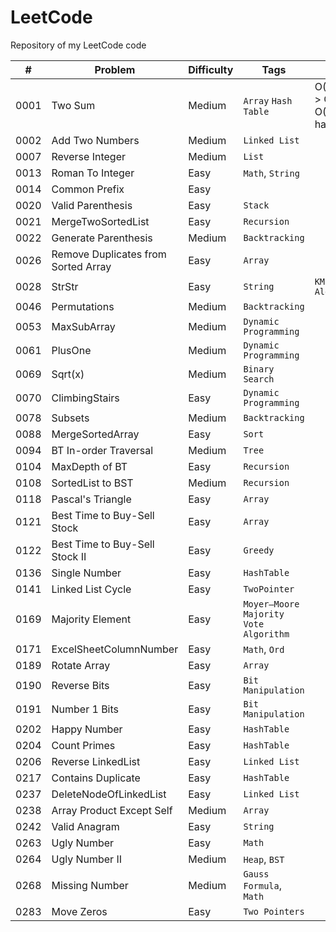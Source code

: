 # LeetCode

Repository of my LeetCode code

| # | Problem | Difficulty | Tags | Note |
| :---: | ---- | ---- | ---- | ----- |
| 0001 | Two Sum | Medium | `Array` `Hash Table`  | O(N^2) -> O(N) + O(N) hashtable | 
| 0002 | Add Two Numbers  | Medium | `Linked List`  | | 
| 0007 | Reverse Integer  | Medium | `List`  | | 
| 0013 | Roman To Integer | Easy | `Math`, `String`  | | 
| 0014 | Common Prefix    | Easy | | | 
| 0020 | Valid Parenthesis| Easy | `Stack`  | | 
| 0021 | MergeTwoSortedList | Easy | `Recursion`  | | 
| 0022 | Generate Parenthesis | Medium | `Backtracking`  | | 
| 0026 |Remove Duplicates from Sorted Array| Easy | `Array` | |
| 0028 | StrStr | Easy | `String` | `KMP Algorithm` | | 
| 0046 | Permutations | Medium | `Backtracking` | |
| 0053 | MaxSubArray | Medium | `Dynamic Programming` | |
| 0061 | PlusOne | Medium | `Dynamic Programming` | |
| 0069 | Sqrt(x) | Medium | `Binary Search` | |
| 0070 | ClimbingStairs | Easy | `Dynamic Programming` | |
| 0078 | Subsets | Medium | `Backtracking` | |
| 0088 | MergeSortedArray | Easy | `Sort` | |
| 0094 | BT In-order Traversal | Medium | `Tree` | |
| 0104 | MaxDepth of BT | Easy | `Recursion` | |
| 0108 | SortedList to BST | Medium | `Recursion` | |
| 0118 | Pascal's Triangle | Easy | `Array` | |
| 0121 | Best Time to Buy-Sell Stock | Easy | `Array` | |
| 0122 | Best Time to Buy-Sell Stock II | Easy | `Greedy` | |
| 0136 | Single Number | Easy | `HashTable` | |
| 0141 | Linked List Cycle | Easy | `TwoPointer` | |
| 0169 | Majority Element | Easy | `Moyer–Moore Majority Vote Algorithm` | |
| 0171 | ExcelSheetColumnNumber | Easy | `Math`, `Ord` | |
| 0189 | Rotate Array | Easy | `Array` | |
| 0190 | Reverse Bits | Easy | `Bit Manipulation` | |
| 0191 | Number 1 Bits | Easy | `Bit Manipulation` | |
| 0202 | Happy Number | Easy | `HashTable` | |
| 0204 | Count Primes | Easy | `HashTable` | |
| 0206 | Reverse LinkedList | Easy | `Linked List` | |
| 0217 | Contains Duplicate | Easy | `HashTable` | |
| 0237 | DeleteNodeOfLinkedList | Easy | `Linked List` | |
| 0238 | Array Product Except Self | Medium | `Array` | |
| 0242 | Valid Anagram | Easy | `String` | |
| 0263 | Ugly Number | Easy | `Math` | |
| 0264 | Ugly Number II | Medium | `Heap`, `BST` | |
| 0268 | Missing Number | Medium | `Gauss Formula`, `Math` | |
| 0283 | Move Zeros | Easy | `Two Pointers` | |
